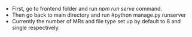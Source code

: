 * First, go to frontend folder and run *npm run serve* command.
* Then go back to main directory and run #python manage.py runserver
* Currently the number of MRs and file type set up by default to 8 and single respectively.
